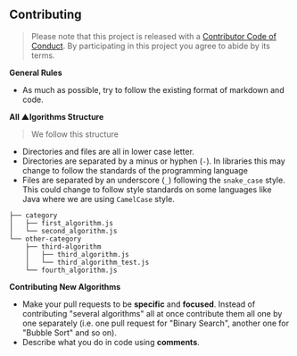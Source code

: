 ## Contributing

> Please note that this project is released with a [Contributor Code of Conduct](code-of-conduct.md). By participating in this project you agree to abide by its terms.

**General Rules**

<p id="general-rules"></p>

- As much as possible, try to follow the existing format of markdown and code.

**All ▲lgorithms Structure**

<p id="structure"></p>

> We follow this structure

- Directories and files are all in lower case letter.
- Directories are separated by a minus or hyphen (`-`). In libraries this may change to follow the standards of the programming language
- Files are separated by an underscore (`_`) following the `snake_case` style. This could change to follow style standards on some languages like Java where we are using `CamelCase` style.

```
├── category
│   ├── first_algorithm.js
│   └── second_algorithm.js
└── other-category
    ├── third-algorithm
    │   ├── third_algorithm.js
    │   └── third_algorithm_test.js
    └── fourth_algorithm.js
```

**Contributing New Algorithms**

<p id="new"></p>

- Make your pull requests to be **specific** and **focused**. Instead of contributing "several algorithms" all at once contribute them all one by one separately (i.e. one pull request for "Binary Search", another one
for "Bubble Sort" and so on).
- Describe what you do in code using **comments**.
